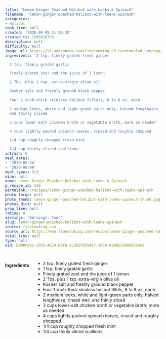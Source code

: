 ```yaml
---
title: "Lemon-Ginger Poached Halibut with Leeks & Spinach"
filename: "lemon-ginger-poached-halibut-with-leeks-spinach"
categories:
- Halibut
cook_time: null
created: '2020-08-05 11:26:39'
created_ts: 1596626799
description: null
difficulty: null
image_url: https://s3.amazonaws.com/finecooking.s3.tauntonclud.com/app/uploads/2017/04/18204806/051095094-05-poached-halibut-leeks-spinach-main.jpg
ingredients: '2 tsp. finely grated fresh ginger

  1 tsp. finely grated garlic

  Finely grated zest and the juice of 1 lemon

  2 Tbs. plus 1 tsp. extra-virgin olive oil

  Kosher salt and freshly ground black pepper

  Four 1-inch-thick skinless halibut fillets, 6 to 8 oz. each

  2 medium leeks, white and light-green parts only, halved lengthwise, rinsed well,
  and thinly sliced

  3 cups lower-salt chicken broth or vegetable broth; more as needed

  4 cups lightly packed spinach leaves, rinsed and roughly chopped

  1/4 cup roughly chopped fresh mint

  1/4 cup thinly sliced scallions'
intrash: 0
meal_dates:
- '2020-08-24'
- '2020-08-06'
meal_types: 3|3
mine: null
name: Lemon-Ginger Poached Halibut with Leeks & Spinach
p_recipe_id: 336
permalink: /recipes/lemon-ginger-poached-halibut-with-leeks-spinach
photo_large: null
photo_thumb: lemon-ginger-poached-halibut-with-leeks-spinach-thumb.jpg
photos_dict: null
prep_time: null
rating: 0
servings: 'Servings: four'
slug: lemon-ginger-poached-halibut-with-leeks-spinach
source: finecooking.com
source_url: https://www.finecooking.com/recipe/lemon-ginger-poached-halibut-with-leeks-spinach
total_time: null
type: null
uid: B9BBFB62-1035-4EE4-B6FA-6C262F8E5467-1060-0000EC60B50364C6
---
```

<div class="large-8 medium-7 columns" id="writeup">	</div><!-- #writeup -->
</div><!-- #row-one -->
<div class="row" id="row-two">	<div class="medium-4 small-5 columns" id="ingredients"><h4>Ingredients</h4><div class="box box-ingredients content"><ul>
<li>2 tsp. finely grated fresh ginger</li>
<li>1 tsp. finely grated garlic</li>
<li>Finely grated zest and the juice of 1 lemon</li>
<li>2 Tbs. plus 1 tsp. extra-virgin olive oil</li>
<li>Kosher salt and freshly ground black pepper</li>
<li>Four 1-inch-thick skinless halibut fillets, 6 to 8 oz. each</li>
<li>2 medium leeks, white and light-green parts only, halved lengthwise, rinsed well, and thinly sliced</li>
<li>3 cups lower-salt chicken broth or vegetable broth; more as needed</li>
<li>4 cups lightly packed spinach leaves, rinsed and roughly chopped</li>
<li>1/4 cup roughly chopped fresh mint</li>
<li>1/4 cup thinly sliced scallions</li>
</ul>
</div>	</div>	<div class="medium-6 small-7 columns" id="directions">	</div>